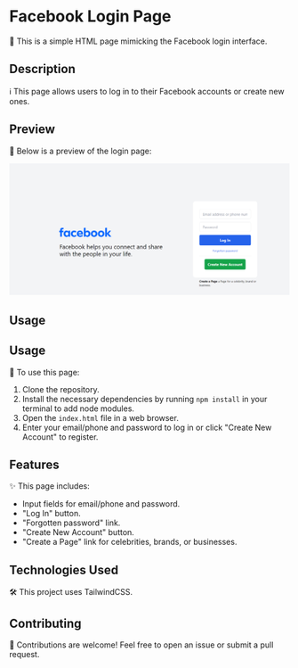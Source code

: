 # Facebook Login Page

📝 This is a simple HTML page mimicking the Facebook login interface.

## Description
ℹ️ This page allows users to log in to their Facebook accounts or create new ones.

## Preview
👀 Below is a preview of the login page:

![Facebook Login Page](Preview.png)

## Usage
## Usage
🚀 To use this page:
1. Clone the repository.
2. Install the necessary dependencies by running `npm install` in your terminal to add node modules.
3. Open the `index.html` file in a web browser.
4. Enter your email/phone and password to log in or click "Create New Account" to register.


## Features
✨ This page includes:
- Input fields for email/phone and password.
- "Log In" button.
- "Forgotten password" link.
- "Create New Account" button.
- "Create a Page" link for celebrities, brands, or businesses.

## Technologies Used
🛠️ This project uses TailwindCSS.

## Contributing
🤝 Contributions are welcome! Feel free to open an issue or submit a pull request.


